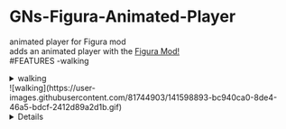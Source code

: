 # GNs-Figura-Animated-Player
animated player for Figura mod<br/>
adds an animated player with the [Figura Mod!](https://www.curseforge.com/minecraft/mc-mods/figura)<br/>
#FEATURES
-walking
<details>
  <summary>walking<summary/>
    ![walking](https://user-images.githubusercontent.com/81744903/141598893-bc940ca0-8de4-46a5-bdcf-2412d89a2d1b.gif)
<details/>
